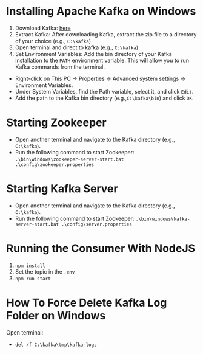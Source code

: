 # Installing Apache Kafka on Windows

1. Download Kafka: [here](https://kafka.apache.org/downloads)
2. Extract Kafka: After downloading Kafka, extract the zip file to a directory of your choice (e.g., `C:\kafka`)
3. Open terminal and direct to kafka (e.g., `C:\kafka`)
4. Set Environment Variables: Add the bin directory of your Kafka installation to the `PATH` environment variable.
   This will allow you to run Kafka commands from the terminal.

-   Right-click on This PC → Properties → Advanced system settings → Environment Variables.
-   Under System Variables, find the Path variable, select it, and click `Edit`.
-   Add the path to the Kafka bin directory (e.g.,`C:\kafka\bin`) and click `OK`.

# Starting Zookeeper

-   Open another terminal and navigate to the Kafka directory (e.g., `C:\kafka`).
-   Run the following command to start Zookeeper: `.\bin\windows\zookeeper-server-start.bat .\config\zookeeper.properties`

# Starting Kafka Server

-   Open another terminal and navigate to the Kafka directory (e.g., `C:\kafka`).
-   Run the following command to start Zookeeper: `.\bin\windows\kafka-server-start.bat .\config\server.properties`

# Running the Consumer With NodeJS

1.  `npm install`
2.  Set the topic in the `.env`
3.  `npm run start`

# How To Force Delete Kafka Log Folder on Windows

Open terminal:

-   `del /f C:\kafka\tmp\kafka-logs`
